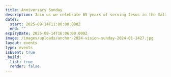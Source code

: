 ```yaml
---
title: Anniversary Sunday
description: Join us we celebrate 65 years of serving Jesus in the Salt Lake Valley!
dates:
  start: 2025-09-14T11:00:00.000Z
  end: ""
expiryDate: 2025-09-14T16:06:00.000Z
image: /images/uploads/anchor-2024-vision-sunday-2024-01-1427.jpg
layout: events
type: events
isEvent: true
_build:
  list: true
  render: false
---
```

